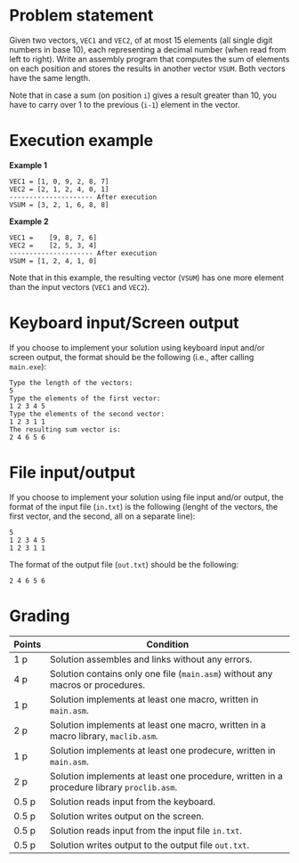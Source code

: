 # Problem statement

Given two vectors, `VEC1` and `VEC2`, of at most 15 elements (all single digit numbers in base 10), each representing a decimal number (when read from left to right). Write an assembly program that computes the sum of elements on each position and stores the results in another vector `VSUM`. Both vectors have the same length.

Note that in case a sum (on position `i`) gives a result greater than 10, you have to carry over 1 to the previous (`i-1`) element in the vector.

# Execution example

**Example 1**
```
VEC1 = [1, 0, 9, 2, 8, 7]
VEC2 = [2, 1, 2, 4, 0, 1]
--------------------- After execution
VSUM = [3, 2, 1, 6, 8, 8]
```

**Example 2**
```
VEC1 =    [9, 8, 7, 6]
VEC2 =    [2, 5, 3, 4]
--------------------- After execution
VSUM = [1, 2, 4, 1, 0]
```
Note that in this example, the resulting vector (`VSUM`) has one more element than the input vectors (`VEC1` and `VEC2`).

# Keyboard input/Screen output

If you choose to implement your solution using keyboard input and/or screen output, the format should be the following (i.e., after calling `main.exe`):

```
Type the length of the vectors:
5
Type the elements of the first vector:
1 2 3 4 5
Type the elements of the second vector:
1 2 3 1 1
The resulting sum vector is:
2 4 6 5 6
```

# File input/output

If you choose to implement your solution using file input and/or output, the format of the input file (`in.txt`) is the following (lenght of the vectors, the first vector, and the second, all on a separate line):

```
5
1 2 3 4 5
1 2 3 1 1
```

The format of the output file (`out.txt`) should be the following:

```
2 4 6 5 6
```


# Grading

Points | Condition
| - | - |
1 p | Solution assembles and links without any errors.
4 p | Solution contains only one file (`main.asm`) without any macros or procedures.
1 p | Solution implements at least one macro, written in `main.asm`.
2 p | Solution implements at least one macro, written in a macro library, `maclib.asm`.
1 p | Solution implements at least one prodecure, written in `main.asm`.
2 p | Solution implements at least one procedure, written in a procedure library `proclib.asm`.
0.5 p | Solution reads input from the keyboard.
0.5 p | Solution writes output on the screen.
0.5 p | Solution reads input from the input file `in.txt`.
0.5 p | Solution writes output to the output file `out.txt`.
